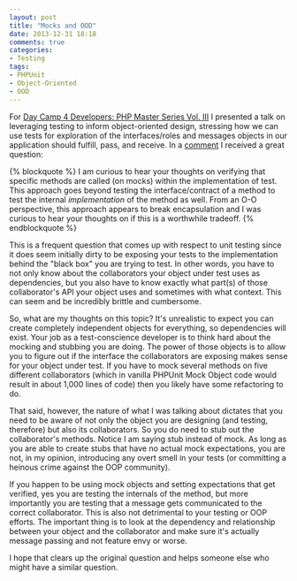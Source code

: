 ```yaml
---
layout: post
title: "Mocks and OOD"
date: 2013-12-31 18:18
comments: true
categories: 
- Testing
tags:
- PHPUnit
- Object-Oriented
- OOD
---
```

For [Day Camp 4 Developers: PHP Master Series Vol. III](http://daycamp4developers.com) I presented a talk on leveraging testing to inform object-oriented design, stressing how we can use tests for exploration of the interfaces/roles and messages objects in our application should fulfill, pass, and receive. In a [comment](https://joind.in/talk/view/10116#comment-38979) I received a great question:

{% blockquote %}
I am curious to hear your thoughts on verifying that specific methods are called (on mocks) within the implementation of test. This approach goes beyond testing the interface/contract of a method to test the internal *implementation* of the method as well. From an O-O perspective, this approach appears to break encapsulation and I was curious to hear your thoughts on if this is a worthwhile tradeoff.
{% endblockquote %}

This is a frequent question that comes up with respect to unit testing since it does seem initially dirty to be exposing your tests to the implementation behind the "black box" you are trying to test. In other words, you have to not only know about the collaborators your object under test uses as dependencies, but you also have to know exactly what part(s) of those collaborator's API your object uses and sometimes with what context. This can seem and be incredibly brittle and cumbersome.

So, what are my thoughts on this topic? It's unrealistic to expect you can create completely independent objects for everything, so dependencies will exist. Your job as a test-conscience developer is to think hard about the mocking and stubbing you are doing. The power of those objects is to allow you to figure out if the interface the collaborators are exposing makes sense for your object under test. If you have to mock several methods on five different collaborators (which in vanilla PHPUnit Mock Object code would result in about 1,000 lines of code) then you likely have some refactoring to do.

That said, however, the nature of what I was talking about dictates that you need to be aware of not only the object you are designing (and testing, therefore) but also its collaborators. So you do need to stub out the collaborator's methods. Notice I am saying stub instead of mock. As long as you are able to create stubs that have no actual mock expectations, you are not, in my opinion, introducing any overt smell in your tests (or committing a heinous crime against the OOP community).

If you happen to be using mock objects and setting expectations that get verified, yes you are testing the internals of the method, but more importantly you are testing that a message gets communicated to the correct collaborator. This is also not detrimental to your testing or OOP efforts. The important thing is to look at the dependency and relationship between your object and the collaborator and make sure it's actually message passing and not feature envy or worse.

I hope that clears up the original question and helps someone else who might have a similar question.
